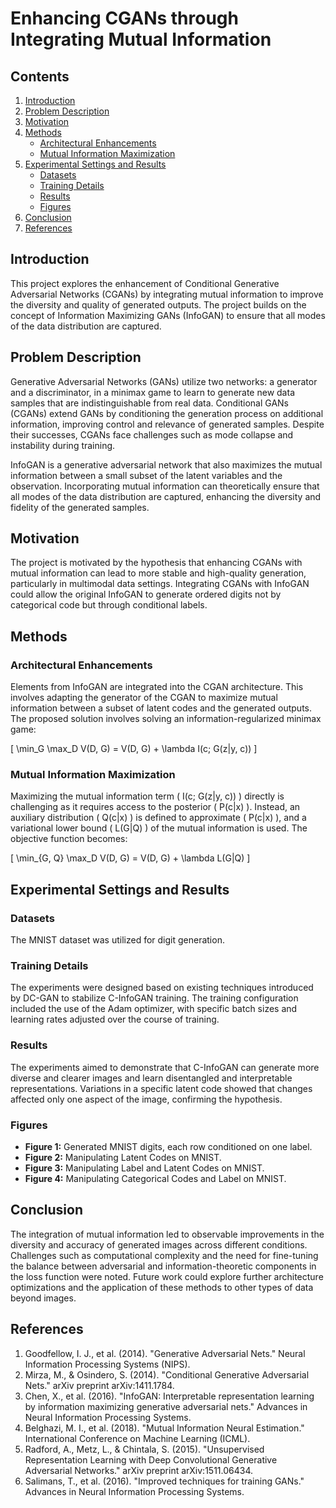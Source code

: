 # Enhancing CGANs through Integrating Mutual Information

## Contents
1. [Introduction](#introduction)
2. [Problem Description](#problem-description)
3. [Motivation](#motivation)
4. [Methods](#methods)
   - [Architectural Enhancements](#architectural-enhancements)
   - [Mutual Information Maximization](#mutual-information-maximization)
5. [Experimental Settings and Results](#experimental-settings-and-results)
   - [Datasets](#datasets)
   - [Training Details](#training-details)
   - [Results](#results)
   - [Figures](#figures)
6. [Conclusion](#conclusion)
7. [References](#references)

## Introduction
This project explores the enhancement of Conditional Generative Adversarial Networks (CGANs) by integrating mutual information to improve the diversity and quality of generated outputs. The project builds on the concept of Information Maximizing GANs (InfoGAN) to ensure that all modes of the data distribution are captured.

## Problem Description
Generative Adversarial Networks (GANs) utilize two networks: a generator and a discriminator, in a minimax game to learn to generate new data samples that are indistinguishable from real data. Conditional GANs (CGANs) extend GANs by conditioning the generation process on additional information, improving control and relevance of generated samples. Despite their successes, CGANs face challenges such as mode collapse and instability during training.

InfoGAN is a generative adversarial network that also maximizes the mutual information between a small subset of the latent variables and the observation. Incorporating mutual information can theoretically ensure that all modes of the data distribution are captured, enhancing the diversity and fidelity of the generated samples.

## Motivation
The project is motivated by the hypothesis that enhancing CGANs with mutual information can lead to more stable and high-quality generation, particularly in multimodal data settings. Integrating CGANs with InfoGAN could allow the original InfoGAN to generate ordered digits not by categorical code but through conditional labels.

## Methods

### Architectural Enhancements
Elements from InfoGAN are integrated into the CGAN architecture. This involves adapting the generator of the CGAN to maximize mutual information between a subset of latent codes and the generated outputs. The proposed solution involves solving an information-regularized minimax game:

\[ \min_G \max_D V(D, G) = V(D, G) + \lambda I(c; G(z|y, c)) \]

### Mutual Information Maximization
Maximizing the mutual information term \( I(c; G(z|y, c)) \) directly is challenging as it requires access to the posterior \( P(c|x) \). Instead, an auxiliary distribution \( Q(c|x) \) is defined to approximate \( P(c|x) \), and a variational lower bound \( L(G|Q) \) of the mutual information is used. The objective function becomes:

\[ \min_{G, Q} \max_D V(D, G) = V(D, G) + \lambda L(G|Q) \]

## Experimental Settings and Results

### Datasets
The MNIST dataset was utilized for digit generation.

### Training Details
The experiments were designed based on existing techniques introduced by DC-GAN to stabilize C-InfoGAN training. The training configuration included the use of the Adam optimizer, with specific batch sizes and learning rates adjusted over the course of training.

### Results
The experiments aimed to demonstrate that C-InfoGAN can generate more diverse and clearer images and learn disentangled and interpretable representations. Variations in a specific latent code showed that changes affected only one aspect of the image, confirming the hypothesis.

### Figures
- **Figure 1:** Generated MNIST digits, each row conditioned on one label.
- **Figure 2:** Manipulating Latent Codes on MNIST.
- **Figure 3:** Manipulating Label and Latent Codes on MNIST.
- **Figure 4:** Manipulating Categorical Codes and Label on MNIST.

## Conclusion
The integration of mutual information led to observable improvements in the diversity and accuracy of generated images across different conditions. Challenges such as computational complexity and the need for fine-tuning the balance between adversarial and information-theoretic components in the loss function were noted. Future work could explore further architecture optimizations and the application of these methods to other types of data beyond images.

## References
1. Goodfellow, I. J., et al. (2014). "Generative Adversarial Nets." Neural Information Processing Systems (NIPS).
2. Mirza, M., & Osindero, S. (2014). "Conditional Generative Adversarial Nets." arXiv preprint arXiv:1411.1784.
3. Chen, X., et al. (2016). "InfoGAN: Interpretable representation learning by information maximizing generative adversarial nets." Advances in Neural Information Processing Systems.
4. Belghazi, M. I., et al. (2018). "Mutual Information Neural Estimation." International Conference on Machine Learning (ICML).
5. Radford, A., Metz, L., & Chintala, S. (2015). "Unsupervised Representation Learning with Deep Convolutional Generative Adversarial Networks." arXiv preprint arXiv:1511.06434.
6. Salimans, T., et al. (2016). "Improved techniques for training GANs." Advances in Neural Information Processing Systems.
